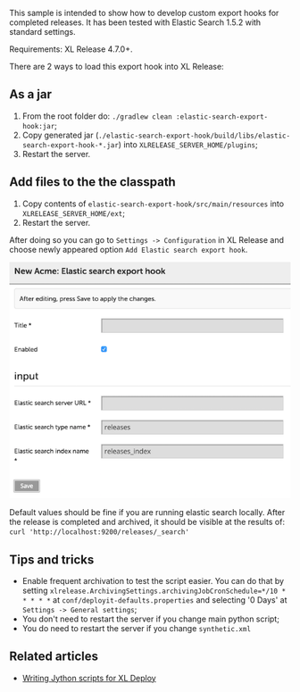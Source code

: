 This sample is intended to show how to develop custom export hooks for completed releases. It has been tested with Elastic Search 1.5.2 with standard settings.

Requirements: XL Release 4.7.0+.

There are 2 ways to load this export hook into XL Release:

## As a jar

1. From the root folder do: `./gradlew clean :elastic-search-export-hook:jar`;
2. Copy generated jar (`./elastic-search-export-hook/build/libs/elastic-search-export-hook-*.jar`) into `XLRELEASE_SERVER_HOME/plugins`;
3. Restart the server.

## Add files to the the classpath

1. Copy contents of `elastic-search-export-hook/src/main/resources` into `XLRELEASE_SERVER_HOME/ext`;
2. Restart the server.


After doing so you can go to `Settings -> Configuration` in XL Release and choose newly appeared option `Add Elastic search export hook`.

![Add Elastic search export hook](./images/es_acme.png)

Default values should be fine if you are running elastic search locally. After the release is completed and archived, it should be visible at the results of: `curl 'http://localhost:9200/releases/_search'`

## Tips and tricks

* Enable frequent archivation to test the script easier. You can do that by setting `xlrelease.ArchivingSettings.archivingJobCronSchedule=*/10 * * * * *` at `conf/deployit-defaults.properties` and selecting '0 Days' at `Settings -> General settings`;
* You don't need to restart the server if you change main python script;
* You do need to restart the server if you change `synthetic.xml`

## Related articles

* <a href="https://docs.xebialabs.com/xl-deploy/how-to/writing-jython-scripts-for-xl-deploy.html">Writing Jython scripts for XL Deploy</a>
